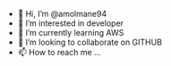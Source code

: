 - 👋 Hi, I’m @amolmane94
- 👀 I’m interested in developer  
- 🌱 I’m currently learning AWS
- 💞️ I’m looking to collaborate on GITHUB
- 📫 How to reach me ...

<!---
amolmane94/amolmane94 is a ✨ special ✨ repository because its `README.md` (this file) appears on your GitHub profile.
You can click the Preview link to take a look at your changes.
--->
